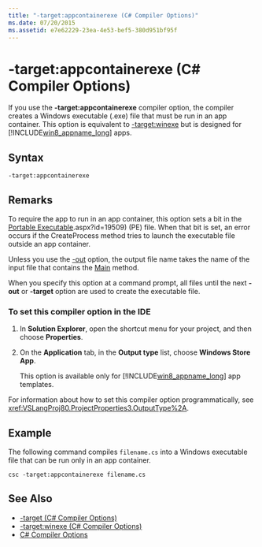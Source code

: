 ```yaml
---
title: "-target:appcontainerexe (C# Compiler Options)"
ms.date: 07/20/2015
ms.assetid: e7e62229-23ea-4e53-bef5-380d951bf95f
---
```

# -target:appcontainerexe (C# Compiler Options)
If you use the **-target:appcontainerexe** compiler option, the compiler creates a Windows executable (.exe) file that must be run in an app container. This option is equivalent to [-target:winexe](../../../csharp/language-reference/compiler-options/target-winexe-compiler-option.md) but is designed for [!INCLUDE[win8_appname_long](~/includes/win8-appname-long-md.md)] apps.  
  
## Syntax  
  
```console  
-target:appcontainerexe  
```  
  
## Remarks  
 To require the app to run in an app container, this option sets a bit in the [Portable Executable](/windows/desktop/Debug/pe-format).aspx?id=19509) (PE) file. When that bit is set, an error occurs if the CreateProcess method tries to launch the executable file outside an app container.  
  
 Unless you use the [-out](../../../csharp/language-reference/compiler-options/out-compiler-option.md) option, the output file name takes the name of the input file that contains the [Main](../../../csharp/programming-guide/main-and-command-args/index.md) method.  
  
 When you specify this option at a command prompt, all files until the next **-out** or **-target** option are used to create the executable file.  
  
### To set this compiler option in the IDE  
  
1.  In **Solution Explorer**, open the shortcut menu for your project, and then choose **Properties**.  
  
2.  On the **Application** tab, in the **Output type** list, choose **Windows Store App**.  
  
     This option is available only for [!INCLUDE[win8_appname_long](~/includes/win8-appname-long-md.md)] app templates.  
  
 For information about how to set this compiler option programmatically, see <xref:VSLangProj80.ProjectProperties3.OutputType%2A>.  
  
## Example  
 The following command compiles `filename.cs` into a Windows executable file that can be run only in an app container.  
  
```console  
csc -target:appcontainerexe filename.cs  
```  
  
## See Also  

- [-target (C# Compiler Options)](../../../csharp/language-reference/compiler-options/target-compiler-option.md)  
- [-target:winexe (C# Compiler Options)](../../../csharp/language-reference/compiler-options/target-winexe-compiler-option.md)  
- [C# Compiler Options](../../../csharp/language-reference/compiler-options/index.md)

